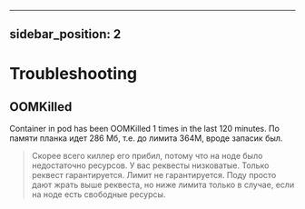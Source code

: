 
---
sidebar_position: 2
---
# Troubleshooting

## OOMKilled
Container in pod has been OOMKilled 1 times in the last 120 minutes. По памяти планка идет 286 Мб, т.е. до лимита 364М, вроде запасик был.
> Скорее всего киллер его прибил, потому что на ноде было недостаточно ресурсов. У вас реквесты низковатые. Только реквест гарантируется. Лимит не гарантируется. Поду просто дают жрать выше реквеста, но ниже лимита только в случае, если на ноде есть свободные ресурсы.